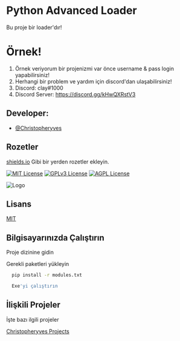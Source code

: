 
# Python Advanced Loader

Bu proje bir loader'dır!

# Örnek!

1. Örnek veriyorum bir projenizmi var önce username & pass login yapabilirsiniz!
2. Herhangi bir problem ve yardım için discord'dan ulaşabilirsiniz!
3. Discord: clay#1000
4. Discord Server: https://discord.gg/kHwQXRstV3


## Developer:

- [@Christopheryves](https://www.github.com/Christopheryves)

  
## Rozetler

[shields.io](https://shields.io/) Gibi bir yerden rozetler ekleyin.

[![MIT License](https://img.shields.io/badge/License-MIT-green.svg)](https://choosealicense.com/licenses/mit/)
[![GPLv3 License](https://img.shields.io/badge/License-GPL%20v3-yellow.svg)](https://opensource.org/licenses/)
[![AGPL License](https://img.shields.io/badge/license-AGPL-blue.svg)](http://www.gnu.org/licenses/agpl-3.0)

  
![Logo](https://cdn.discordapp.com/attachments/1075155275138482236/1114392478381002802/Screenshot_1.png)

    
## Lisans

[MIT](https://choosealicense.com/licenses/mit/)

  
## Bilgisayarınızda Çalıştırın

Proje dizinine gidin

Gerekli paketleri yükleyin

```bash
  pip install -r modules.txt
```

```bash
  Exe'yi çalıştırın
```

  
## İlişkili Projeler

İşte bazı ilgili projeler

[Christopheryves Projects](https://github.com/Christopheryves?tab=repositories)

  
